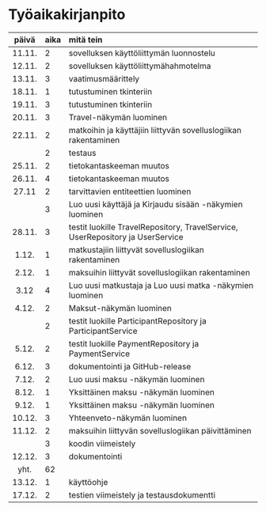 # Työaikakirjanpito

| päivä | aika | mitä tein |
|:-----:|:-----|:----------|
|11.11. |2     |sovelluksen käyttöliittymän luonnostelu |
|12.11. |2     |sovelluksen käyttöliittymähahmotelma |
|13.11. |3     |vaatimusmäärittely |
|18.11. |1     |tutustuminen tkinteriin |
|19.11. |3     |tutustuminen tkinteriin |
|20.11. |3     |Travel-näkymän luominen |
|22.11. |2     |matkoihin ja käyttäjiin liittyvän sovelluslogiikan rakentaminen |
|       |2     |testaus |
|25.11. |2     |tietokantaskeeman muutos |
|26.11. |4     |tietokantaskeeman muutos |
|27.11  |2     |tarvittavien entiteettien luominen |
|       |3     |Luo uusi käyttäjä ja Kirjaudu sisään -näkymien luominen |
|28.11. |3     |testit luokille TravelRepository, TravelService, UserRepository ja UserService |
|1.12.  |1     |matkustajiin liittyvät sovelluslogiikan rakentaminen |
|2.12.  |1     |maksuihin liittyvät sovelluslogiikan rakentaminen |
|3.12   |4     |Luo uusi matkustaja ja Luo uusi matka -näkymien luominen |
|4.12.  |2     |Maksut-näkymän luominen |
|       |2     |testit luokille ParticipantRepository ja ParticipantService |
|5.12.  |2     |testit luokille PaymentRepository ja PaymentService |
|6.12.  |3     |dokumentointi ja GitHub-release |
|7.12.  |2     |Luo uusi maksu -näkymän luominen |
|8.12.  |1     |Yksittäinen maksu -näkymän luominen |
|9.12.  |1     |Yksittäinen maksu -näkymän luominen |
|10.12. |3     |Yhteenveto-näkymän luominen |
|11.12. |2     |maksuihin liittyvän sovelluslogiikan päivittäminen |
|       |3     |koodin viimeistely |
|12.12. |3     |dokumentointi |
| yht.  |62    | |
|13.12. |1     |käyttöohje |
|17.12. |2     |testien viimeistely ja testausdokumentti |
